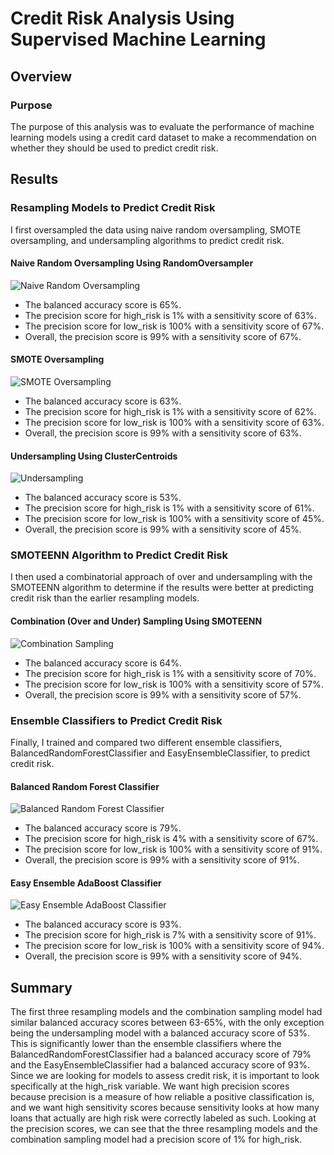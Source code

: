 # Credit Risk Analysis Using Supervised Machine Learning

## Overview

### Purpose
The purpose of this analysis was to evaluate the performance of machine learning models using a credit card dataset to make a recommendation on whether they should be used to predict credit risk.

## Results

### Resampling Models to Predict Credit Risk
I first oversampled the data using naive random oversampling, SMOTE oversampling, and undersampling algorithms to predict credit risk.

#### Naive Random Oversampling Using RandomOversampler

![Naive Random Oversampling](Resources/naive_random_sampling.PNG)

- The balanced accuracy score is 65%.
- The precision score for high_risk is 1% with a sensitivity score of 63%.
- The precision score for low_risk is 100% with a sensitivity score of 67%.
- Overall, the precision score is 99% with a sensitivity score of 67%.

#### SMOTE Oversampling

![SMOTE Oversampling](Resources/smote_oversampling.PNG)

- The balanced accuracy score is 63%.
- The precision score for high_risk is 1% with a sensitivity score of 62%.
- The precision score for low_risk is 100% with a sensitivity score of 63%.
- Overall, the precision score is 99% with a sensitivity score of 63%.

#### Undersampling Using ClusterCentroids

![Undersampling](Resources/undersampling.PNG)

- The balanced accuracy score is 53%.
- The precision score for high_risk is 1% with a sensitivity score of 61%.
- The precision score for low_risk is 100% with a sensitivity score of 45%.
- Overall, the precision score is 99% with a sensitivity score of 45%.

### SMOTEENN Algorithm to Predict Credit Risk
I then used a combinatorial approach of over and undersampling with the SMOTEENN algorithm to determine if the results were better at predicting credit risk than the earlier resampling models.

#### Combination (Over and Under) Sampling Using SMOTEENN

![Combination Sampling](Resources/combination_sampling.PNG)

- The balanced accuracy score is 64%.
- The precision score for high_risk is 1% with a sensitivity score of 70%.
- The precision score for low_risk is 100% with a sensitivity score of 57%.
- Overall, the precision score is 99% with a sensitivity score of 57%.

### Ensemble Classifiers to Predict Credit Risk
Finally, I trained and compared two different ensemble classifiers, BalancedRandomForestClassifier and EasyEnsembleClassifier, to predict credit risk.

#### Balanced Random Forest Classifier

![Balanced Random Forest Classifier](Resources/brfc.PNG)

- The balanced accuracy score is 79%.
- The precision score for high_risk is 4% with a sensitivity score of 67%.
- The precision score for low_risk is 100% with a sensitivity score of 91%.
- Overall, the precision score is 99% with a sensitivity score of 91%.

#### Easy Ensemble AdaBoost Classifier

![Easy Ensemble AdaBoost Classifier](Resources/eec.PNG)

- The balanced accuracy score is 93%.
- The precision score for high_risk is 7% with a sensitivity score of 91%.
- The precision score for low_risk is 100% with a sensitivity score of 94%.
- Overall, the precision score is 99% with a sensitivity score of 94%.

## Summary
The first three resampling models and the combination sampling model had similar balanced accuracy scores between 63-65%, with the only exception being the undersampling model with a balanced accuracy score of 53%. This is significantly lower than the ensemble classifiers where the BalancedRandomForestClassifier had a balanced accuracy score of 79% and the EasyEnsembleClassifier had a balanced accuracy score of 93%. Since we are looking for models to assess credit risk, it is important to look specifically at the high_risk variable. We want high precision scores because precision is a measure of how reliable a positive classification is, and we want high sensitivity scores because sensitivity looks at how many loans that actually are high risk were correctly labeled as such. Looking at the precision scores, we can see that the three resampling models and the combination sampling model had a precision score of 1% for high_risk.
